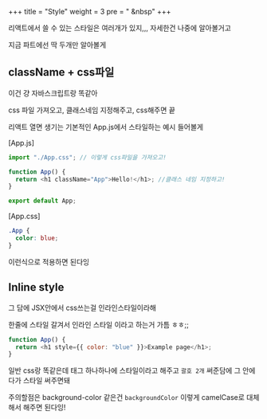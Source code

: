 +++
title = "Style"
weight = 3
pre = "<i class='fas fa-book-open'></i> &nbsp"
+++

리액트에서 쓸 수 있는 스타일은 여러개가 있지,,, 자세한건 나중에 알아볼거고

지금 파트에선 딱 두개만 알아볼게

## className + css파일

이건 걍 자바스크립트랑 똑같아

css 파일 가져오고, 클래스네임 지정해주고, css해주면 끝

리액트 열면 생기는 기본적인 App.js에서 스타일하는 예시 들어볼게

[App.js]

```js
import "./App.css"; // 이렇게 css파일을 가져오고!

function App() {
  return <h1 className="App">Hello!</h1>; //클래스 네임 지정하고!
}

export default App;
```

[App.css]

```css
.App {
  color: blue;
}
```

이런식으로 적용하면 된다잉

## Inline style

그 담에 JSX안에서 css쓰는걸 인라인스타일이라해

한줄에 스타일 갈겨서 인라인 스타일 이라고 하는거 가틈 ㅎㅎ;;

```js
function App() {
  return <h1 style={{ color: "blue" }}>Example page</h1>;
}
```

일반 css랑 똑같은데 태그 하나하나에 스타일이라고 해주고 `괄호 2개` 써준담에 그 안에다가 스타일 써주면돼

주의할점은 background-color 같은건 `backgroundColor` 이렇게 camelCase로 대체해서 해주면 된다잉!
